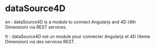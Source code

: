 #    dataSource4D    #

en : dataSource4D is a module to connect Angularjs and 4D (4th Dimension) via REST services.

fr : dataSource4D est un module pour connecter Angularjs et 4D (4eme Dimension) via des services REST.

